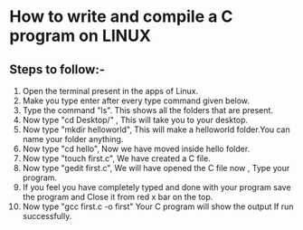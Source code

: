 # How to write and compile a C program on LINUX 
## Steps to follow:-
1. Open the terminal present in the apps of Linux.
2. Make you type enter after every type command given below.
3. Type the command "ls". This shows all the folders that are present.
4. Now type "cd Desktop/" , This will take you to your desktop.
5. Now type "mkdir helloworld", This will make a helloworld folder.You can name your folder anything.
6. Now type "cd hello", Now we have moved inside hello folder.
7. Now type "touch first.c", We have created a C file.
8. Now type "gedit first.c", We will have opened the C file now , Type your program.
9. If you feel you have completely typed and done with your program save the program and Close it from red x bar on the top.
10. Now type "gcc first.c -o first" Your C program will show the output If run successfully.